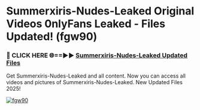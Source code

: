 # Summerxiris-Nudes-Leaked Original Videos 0nlyFans Leaked - Files Updated! (fgw90)

<h3>🔴 CLICK HERE 🌐==►► <a href="https://tinyurl.com/52m3yx9h" rel="nofollow">Summerxiris-Nudes-Leaked Updated Files</a></h3>

Get Summerxiris-Nudes-Leaked and all content. Now you can access all videos and pictures of Summerxiris-Nudes-Leaked. New Updated Files 2025!

[![fgw90](https://i.imgur.com/TnHtlc8.gif)](https://tinyurl.com/52m3yx9h)
